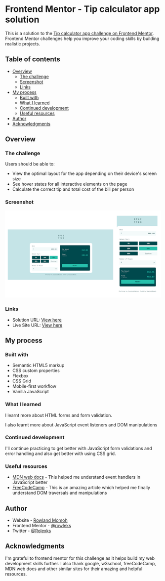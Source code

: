 # Frontend Mentor - Tip calculator app solution

This is a solution to the [Tip calculator app challenge on Frontend Mentor](https://www.frontendmentor.io/challenges/tip-calculator-app-ugJNGbJUX). Frontend Mentor challenges help you improve your coding skills by building realistic projects.

## Table of contents

- [Overview](#overview)
  - [The challenge](#the-challenge)
  - [Screenshot](#screenshot)
  - [Links](#links)
- [My process](#my-process)
  - [Built with](#built-with)
  - [What I learned](#what-i-learned)
  - [Continued development](#continued-development)
  - [Useful resources](#useful-resources)
- [Author](#author)
- [Acknowledgments](#acknowledgments)

## Overview

### The challenge

Users should be able to:

- View the optimal layout for the app depending on their device's screen size
- See hover states for all interactive elements on the page
- Calculate the correct tip and total cost of the bill per person

### Screenshot

![](./assets/screenshot.png)

### Links

- Solution URL: [View here](https://www.frontendmentor.io/solutions/tip-calculator-WP92DAQ53t)
- Live Site URL: [View here](https://fe-tip-calculator.netlify.app/)

## My process

### Built with

- Semantic HTML5 markup
- CSS custom properties
- Flexbox
- CSS Grid
- Mobile-first workflow
- Vanilla JavaScript

### What I learned

I learnt more about HTML forms and form validation.

I also learnt more about JavaScript event listeners and DOM manipulations

### Continued development

I'll continue practicing to get better with JavaScript form validations and error handling and also get better with using CSS grid.

### Useful resources

- [MDN web docs](https://developer.mozilla.org/en-US/docs/Web/API/EventTarget/addEventListener) - This helped me understand event handlers in JavaScript better
- [FreeCodeCamp](https://www.freecodecamp.org/news/dom-manipulation-in-javascript/) - This is an amazing article which helped me finally understand DOM traversals and manipulations

## Author

- Website - [Rowland Momoh](https://rowland-momoh.netlify.app/://www.your-site.com)
- Frontend Mentor - [@rowleks](https://www.frontendmentor.io/profile/rowleks)
- Twitter - [@Rolexks](https://x.com/Rolexks)

## Acknowledgments

I'm grateful to frontend mentor for this challenge as it helps build my web development skills further. I also thank google, w3school, freeCodeCamp, MDN web docs and other similar sites for their amazing and helpful resources.

